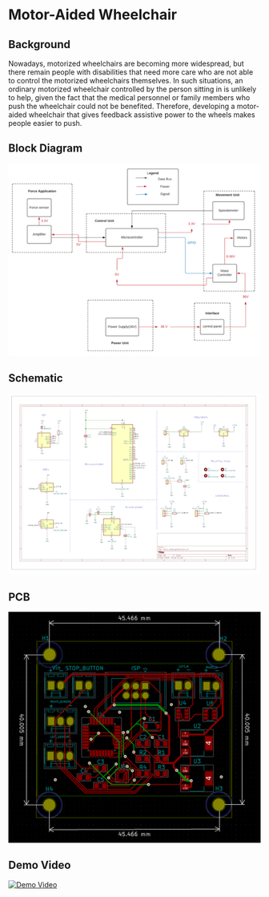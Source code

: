 # Motor-Aided Wheelchair

## Background

Nowadays, motorized wheelchairs are becoming more widespread, but there remain people with disabilities
that need more care who are not able to control the motorized wheelchairs themselves. In such situations,
an ordinary motorized wheelchair controlled by the person sitting in is unlikely to help, given the fact that
the medical personnel or family members who push the wheelchair could not be benefited. Therefore,
developing a motor-aided wheelchair that gives feedback assistive power to the wheels makes people easier
to push.

## Block Diagram

![Block Diagram](block_diagram.png)

## Schematic

![Schematic](schematic.png)

## PCB

![PCB](pcb.png)

## Demo Video

[![Demo Video](https://img.youtube.com/vi/ep9MigRTIzE/0.jpg)](https://www.youtube.com/watch?v=ep9MigRTIzE)
